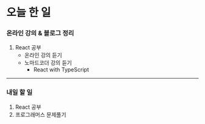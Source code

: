 # 오늘 한 일

### 온라인 강의 & 블로그 정리

1. React 공부
   - 온라인 강의 듣기
   - 노마드코더 강의 듣기
     - React with TypeScript

---

### 내일 할 일

1. React 공부
1. 프로그래머스 문제풀기
